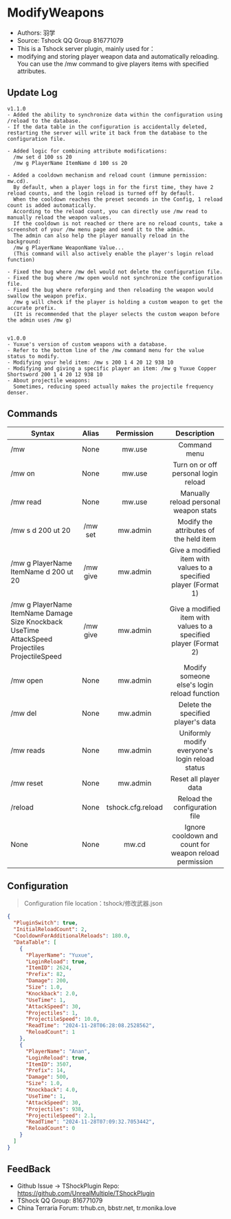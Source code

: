 # ModifyWeapons

- Authors: 羽学
- Source: Tshock QQ Group 816771079
- This is a Tshock server plugin, mainly used for：
- modifying and storing player weapon data and automatically reloading. You can use the /mw command to give players items with specified attributes.

## Update Log

```
v1.1.0
- Added the ability to synchronize data within the configuration using /reload to the database.
- If the data table in the configuration is accidentally deleted, restarting the server will write it back from the database to the configuration file.

- Added logic for combining attribute modifications:
  /mw set d 100 ss 20
  /mw g PlayerName ItemName d 100 ss 20

- Added a cooldown mechanism and reload count (immune permission: mw.cd).
  By default, when a player logs in for the first time, they have 2 reload counts, and the login reload is turned off by default.
  When the cooldown reaches the preset seconds in the Config, 1 reload count is added automatically.
  According to the reload count, you can directly use /mw read to manually reload the weapon values.
  If the cooldown is not reached or there are no reload counts, take a screenshot of your /mw menu page and send it to the admin.
  The admin can also help the player manually reload in the background:
  /mw g PlayerName WeaponName Value...
  (This command will also actively enable the player's login reload function)

- Fixed the bug where /mw del would not delete the configuration file.
- Fixed the bug where /mw open would not synchronize the configuration file.
- Fixed the bug where reforging and then reloading the weapon would swallow the weapon prefix.
  /mw g will check if the player is holding a custom weapon to get the accurate prefix.
  (It is recommended that the player selects the custom weapon before the admin uses /mw g)


v1.0.0
- Yuxue's version of custom weapons with a database.
- Refer to the bottom line of the /mw command menu for the value status to modify.
- Modifying your held item: /mw s 200 1 4 20 12 938 10
- Modifying and giving a specific player an item: /mw g Yuxue Copper Shortsword 200 1 4 20 12 938 10
- About projectile weapons:
  Sometimes, reducing speed actually makes the projectile frequency denser.
```

## Commands

| Syntax                             | Alias  |       Permission       |                   Description                   |
| -------------------------------- | :---: | :--------------: | :--------------------------------------: |
| /mw  | None |   mw.use    |    Command menu    |
| /mw on | None |   mw.use    |    Turn on or off personal login reload    |
| /mw read | None |   mw.use    |    Manually reload personal weapon stats    |
| /mw s d 200 ut 20 | /mw set |   mw.admin    |   Modify the attributes of the held item    |
| /mw g PlayerName ItemName d 200 ut 20 | /mw give |   mw.admin    |   Give a modified item with values to a specified player (Format 1)    |
| /mw g PlayerName ItemName Damage Size Knockback UseTime AttackSpeed Projectiles ProjectileSpeed | /mw give |   mw.admin    |   Give a modified item with values to a specified player (Format 2)    |
| /mw open <PlayerName> | None |   mw.admin    |   Modify someone else's login reload function    |
| /mw del <PlayerName> | None |   mw.admin    |   Delete the specified player's data    |
| /mw reads | None |   mw.admin    |    Uniformly modify everyone's login reload status    |
| /mw reset | None |   mw.admin    |   Reset all player data    |
| /reload  | None |   tshock.cfg.reload    |    Reload the configuration file    |
| None  | None |   mw.cd    |    Ignore cooldown and count for weapon reload permission    |

## Configuration
> Configuration file location：tshock/修改武器.json
```json
{
  "PluginSwitch": true,
  "InitialReloadCount": 2,
  "CooldownForAdditionalReloads": 180.0,
  "DataTable": [
    {
      "PlayerName": "Yuxue",
      "LoginReload": true,
      "ItemID": 2624,
      "Prefix": 82,
      "Damage": 200,
      "Size": 1.0,
      "Knockback": 2.0,
      "UseTime": 1,
      "AttackSpeed": 30,
      "Projectiles": 1,
      "ProjectileSpeed": 10.0,
      "ReadTime": "2024-11-28T06:28:08.2528562",
      "ReloadCount": 1
    },
    {
      "PlayerName": "Anan",
      "LoginReload": true,
      "ItemID": 3507,
      "Prefix": 14,
      "Damage": 500,
      "Size": 1.0,
      "Knockback": 4.0,
      "UseTime": 1,
      "AttackSpeed": 30,
      "Projectiles": 938,
      "ProjectileSpeed": 2.1,
      "ReadTime": "2024-11-28T07:09:32.7053442",
      "ReloadCount": 0
    }
  ]
}
```
## FeedBack
- Github Issue -> TShockPlugin Repo: https://github.com/UnrealMultiple/TShockPlugin
- TShock QQ Group: 816771079
- China Terraria Forum: trhub.cn, bbstr.net, tr.monika.love